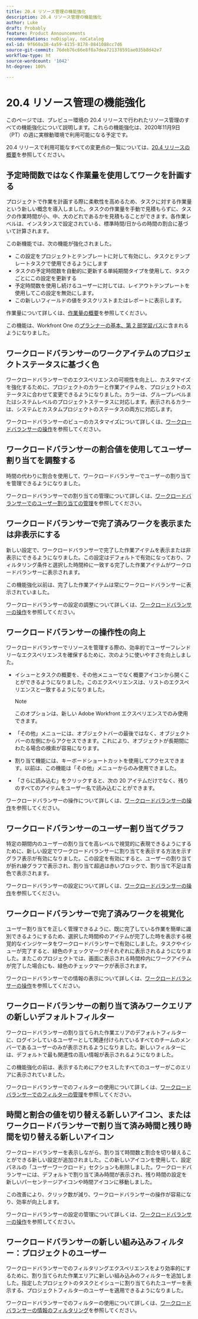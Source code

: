 ```yaml
---
title: 20.4 リソース管理の機能強化
description: 20.4 リソース管理の機能強化
author: Luke
draft: Probably
feature: Product Announcements
recommendations: noDisplay, noCatalog
exl-id: 9f660a38-4a59-4135-8178-0841088cc7d6
source-git-commit: 76deb76c66e8f8a7dea721378591ae035b8d42e7
workflow-type: ht
source-wordcount: '1042'
ht-degree: 100%

---
```


# 20.4 リソース管理の機能強化

このページでは、プレビュー環境の 20.4 リリースで行われたリソース管理のすべての機能強化について説明します。これらの機能強化は、2020年11月9日（PT）の週に実稼動環境で利用可能になる予定です。

20.4 リリースで利用可能なすべての変更点の一覧については、[20.4 リリースの概要](../../../product-announcements/product-releases/20.4-release-activity/20-4-release-overview.md)を参照してください。

## 予定時間数ではなく作業量を使用してワークを計画する

プロジェクトで作業を計画する際に柔軟性を高めるため、タスクに対する作業量という新しい概念を導入しました。タスクの作業量を手動で見積もらずに、タスクの作業時間が小、中、大のどれであるかを見積もることができます。各作業レベルは、インスタンスで設定されている、標準時間/日からの時間の割合に基づいて計算されます。

この新機能では、次の機能が強化されました。

* この設定をプロジェクトとテンプレートに対して有効にし、タスクとテンプレートタスクで使用できるようにします
* タスクの予定時間数を自動的に更新する単純期間タイプを使用して、タスクごとにこの設定を更新する
* 予定時間数を使用し続けるユーザーに対しては、レイアウトテンプレートを使用してこの設定を無効にします。
* この新しいフィールドの値をタスクリストまたはレポートに表示します。

作業量について詳しくは、[作業量の概要](../../../manage-work/tasks/task-information/work-effort.md)を参照してください。

この機能は、Workfront One の[プランナーの基本、第 2 部学習パス](https://one.workfront.com/s/learningpath3/planner-fundamentals-for-the-new-workfront-experience-part-2-plan-a-project-20Y0z000000bm79EAA)に含まれるようになりました。

## ワークロードバランサーのワークアイテムのプロジェクトステータスに基づく色

ワークロードバランサーでのエクスペリエンスの可視性を向上し、カスタマイズを強化するために、プロジェクトのカラーと作業アイテムを、プロジェクトのステータスに合わせて変更できるようになりました。カラーは、グループレベルまたはシステムレベルのプロジェクトステータスに対応します。表示されるカラーは、システムとカスタムプロジェクトのステータスの両方に対応します。

ワークロードバランサーのビューのカスタマイズについて詳しくは、[ワークロードバランサーの操作](../../../resource-mgmt/workload-balancer/navigate-the-workload-balancer.md)を参照してください。

## ワークロードバランサーの割合値を使用してユーザー割り当てを調整する

時間の代わりに割合を使用して、ワークロードバランサーでユーザーの割り当てを管理できるようになりました。

ワークロードバランサーでの割り当ての管理について詳しくは、[ワークロードバランサーでのユーザー割り当ての管理](../../../resource-mgmt/workload-balancer/manage-user-allocations-workload-balancer.md)を参照してください。

## ワークロードバランサーで完了済みワークを表示または非表示にする

新しい設定で、ワークロードバランサーで完了した作業アイテムを表示または非表示にできるようになりました。この設定はデフォルトで有効になっており、フィルタリング条件と選択した時間枠に一致する完了した作業アイテムがワークロードバランサーに表示されます。

この機能強化以前は、完了した作業アイテムは常にワークロードバランサーに表示されていました。

ワークロードバランサーの設定の調整について詳しくは、[ワークロードバランサーの操作](../../../resource-mgmt/workload-balancer/navigate-the-workload-balancer.md)を参照してください。

## ワークロードバランサーの操作性の向上

ワークロードバランサーでリソースを管理する際の、効率的でユーザーフレンドリーなエクスペリエンスを確保するために、次のように使いやすさを向上しました。

* イシューとタスクの概要を、その他メニューでなく概要アイコンから開くことができるようになりました。このエクスペリエンスは、リストのエクスペリエンスと一致するようになりました。

  >[!NOTE]
  >
  >このオプションは、新しい Adobe Workfront エクスペリエンスでのみ使用できます。

* 「その他」メニューには、オブジェクトバーの最後ではなく、オブジェクトバーの左側にからアクセスできます。これにより、オブジェクトが長期間にわたる場合の検索が容易になります。
* 割り当て機能には、キーボードショートカットを使用してアクセスできます。以前は、この機能は「その他」メニューからのみ使用できました。
* 「さらに読み込む」をクリックすると、次の 20 アイテムだけでなく、残りのすべてのアイテムをユーザー名で読み込むことができます。

ワークロードバランサーの操作について詳しくは、[ワークロードバランサーの操作](../../../resource-mgmt/workload-balancer/navigate-the-workload-balancer.md)を参照してください。

## ワークロードバランサーのユーザー割り当てグラフ

特定の期間内のユーザーの割り当てを高レベルで視覚的に表現できるようにするために、新しい設定でワークロードバランサーに割り当てを表示する方法を示すグラフ表示が有効になりました。この設定を有効にすると、ユーザーの割り当てが折れ線グラフで表示され、割り当て超過は赤いブロックで、割り当て不足は青色で表示されます。

ワークロードバランサーの設定について詳しくは、[ワークロードバランサーの操作](../../../resource-mgmt/workload-balancer/navigate-the-workload-balancer.md)を参照してください。

## ワークロードバランサーで完了済みワークを視覚化

ユーザー割り当てを正しく管理できるように、既に完了している作業を簡単に識別できるようにするため、選択した時間枠のアイテムが完了した時を表示する視覚的なインジケータをワークロードバランサーで有効にしました。タスクやイシューが完了すると、緑色のチェックマークがそれぞれに表示されるようになりました。またこのプロジェクトでは、画面に表示される時間枠内にワークアイテムが完了した場合にも、緑色のチェックマークが表示されます。

ワークロードバランサーでの情報の表示について詳しくは、[ワークロードバランサーの操作](../../../resource-mgmt/workload-balancer/navigate-the-workload-balancer.md)を参照してください。

## ワークロードバランサーの割り当て済みワークエリアの新しいデフォルトフィルター

ワークロードバランサーの割り当てられた作業エリアのデフォルトフィルターに、ログインしているユーザーとして関連付けられているすべてのチームのメンバーであるユーザーのみが表示されるようになりました。新しいフィルターには、デフォルトで最も関連性の高い情報が表示されるようになりました。

この機能強化の前は、表示するためにアクセスしたすべてのユーザーがこのエリアに表示されていました。

ワークロードバランサーでのフィルターの使用について詳しくは、[ワークロードバランサーでのフィルターの管理](../../../resource-mgmt/workload-balancer/filter-information-workload-balancer.md)を参照してください。

## 時間と割合の値を切り替える新しいアイコン、またはワークロードバランサーで割り当て済み時間と残り時間を切り替える新しいアイコン

ワークロードバランサーを表示しながら、割り当て時間数と割合を切り替えることができる新しい設定が追加されました。この新しいアイコンを使用して、設定パネルの「ユーザーワークロード」セクションも削除しました。ワークロードバランサーには、デフォルトで割り当て済み時間が表示され、残り時間の設定を新しいパーセンテージアイコンや時間アイコンに移動しました。

この改善により、クリック数が減り、ワークロードバランサーの操作が容易になり、効率が向上します。

ワークロードバランサーの設定の管理について詳しくは、[ワークロードバランサーの操作](../../../resource-mgmt/workload-balancer/navigate-the-workload-balancer.md)を参照してください。

## ワークロードバランサーの新しい組み込みフィルター：プロジェクトのユーザー

ワークロードバランサーでのフィルタリングエクスペリエンスをより効率的にするために、割り当てられた作業エリアに新しい組み込みのフィルターを追加しました。指定したプロジェクトのタスクとイシューに割り当てられたユーザーを表示する、プロジェクトフィルターのユーザーを適用できるようになりました。

ワークロードバランサーでのフィルターの使用について詳しくは、[ワークロードバランサーの情報のフィルタリング](../../../resource-mgmt/workload-balancer/filter-information-workload-balancer.md)を参照してください。

